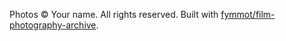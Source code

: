 Photos © Your name. All rights reserved. Built with [fymmot/film-photography-archive](https://github.com/fymmot/film-photography-archive).
